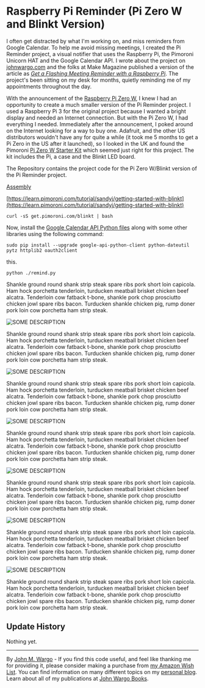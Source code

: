 # Raspberry Pi Reminder (Pi Zero W and Blinkt Version)

I often get distracted by what I'm working on, and miss reminders from Google Calendar. To help me avoid missing meetings, I created the Pi Reminder project, a visual notifier that uses the Raspberry Pi, the Pimoroni Unicorn HAT and the Google Calendar API. I wrote about the project on [johnwargo.com](http://johnwargo.com/microcontrollers-single-board-computers/raspberry-pi-reminder-project.html) and the folks at Make Magazine published a version of the article as [*Get a Flashing Meeting Reminder with a Raspberry Pi*](http://makezine.com/projects/get-a-flashing-meeting-reminder-with-a-raspberry-pi/). The project's been sitting on my desk for months, quietly reminding me of my appointments throughout the day.

With the announcement of the [Raspberry Pi Zero W](https://www.raspberrypi.org/blog/raspberry-pi-zero-w-joins-family/), I knew I had an opportunity to create a much smaller version of the Pi Reminder project. I used a Raspberry Pi 3 for the original project because I wanted a bright display and needed an Internet connection. But with the Pi Zero W, I had everything I needed. Immediately after the announcement, I poked around on the Internet looking for a way to buy one. Adafruit, and the other US distributors wouldn't have any for quite a while (it took me 5 months to get a Pi Zero in the US after it launched), so I looked in the UK and found the Pimoroni [Pi Zero W Starter Kit](https://shop.pimoroni.com/products/pi-zero-w-starter-kit) which seemed just right for this project. The kit includes the Pi, a case and the Blinkt LED board. 

The Repository contains the project code for the Pi Zero W/Blinkt version of the Pi Reminder project.

[Assembly](https://learn.pimoroni.com/tutorial/sandyj/pibow-zero-assembly)

[https://learn.pimoroni.com/tutorial/sandyj/getting-started-with-blinkt](https://learn.pimoroni.com/tutorial/sandyj/getting-started-with-blinkt)


	curl -sS get.pimoroni.com/blinkt | bash

Now, install the [Google Calendar API Python files](https://developers.google.com/api-client-library/python/start/installation) along with some other libraries using the following command:

    sudo pip install --upgrade google-api-python-client python-dateutil pytz httplib2 oauth2client

this.

	python ./remind.py


Shankle ground round shank strip steak spare ribs pork short loin capicola. Ham hock porchetta tenderloin, turducken meatball brisket chicken beef alcatra. Tenderloin cow fatback t-bone, shankle pork chop prosciutto chicken jowl spare ribs bacon. Turducken shankle chicken pig, rump doner pork loin cow porchetta ham strip steak.

![SOME DESCRIPTION](screenshots/figure-01.png)

Shankle ground round shank strip steak spare ribs pork short loin capicola. Ham hock porchetta tenderloin, turducken meatball brisket chicken beef alcatra. Tenderloin cow fatback t-bone, shankle pork chop prosciutto chicken jowl spare ribs bacon. Turducken shankle chicken pig, rump doner pork loin cow porchetta ham strip steak.

![SOME DESCRIPTION](screenshots/figure-02.png)

Shankle ground round shank strip steak spare ribs pork short loin capicola. Ham hock porchetta tenderloin, turducken meatball brisket chicken beef alcatra. Tenderloin cow fatback t-bone, shankle pork chop prosciutto chicken jowl spare ribs bacon. Turducken shankle chicken pig, rump doner pork loin cow porchetta ham strip steak.

![SOME DESCRIPTION](screenshots/figure-03.png)

Shankle ground round shank strip steak spare ribs pork short loin capicola. Ham hock porchetta tenderloin, turducken meatball brisket chicken beef alcatra. Tenderloin cow fatback t-bone, shankle pork chop prosciutto chicken jowl spare ribs bacon. Turducken shankle chicken pig, rump doner pork loin cow porchetta ham strip steak.

![SOME DESCRIPTION](screenshots/figure-04.png)

Shankle ground round shank strip steak spare ribs pork short loin capicola. Ham hock porchetta tenderloin, turducken meatball brisket chicken beef alcatra. Tenderloin cow fatback t-bone, shankle pork chop prosciutto chicken jowl spare ribs bacon. Turducken shankle chicken pig, rump doner pork loin cow porchetta ham strip steak.

![SOME DESCRIPTION](screenshots/figure-05.png)

Shankle ground round shank strip steak spare ribs pork short loin capicola. Ham hock porchetta tenderloin, turducken meatball brisket chicken beef alcatra. Tenderloin cow fatback t-bone, shankle pork chop prosciutto chicken jowl spare ribs bacon. Turducken shankle chicken pig, rump doner pork loin cow porchetta ham strip steak.

![SOME DESCRIPTION](screenshots/figure-06.png)

Shankle ground round shank strip steak spare ribs pork short loin capicola. Ham hock porchetta tenderloin, turducken meatball brisket chicken beef alcatra. Tenderloin cow fatback t-bone, shankle pork chop prosciutto chicken jowl spare ribs bacon. Turducken shankle chicken pig, rump doner pork loin cow porchetta ham strip steak.

## Update History

Nothing yet.

***
By [John M. Wargo](http://www.johnwargo.com) - If you find this code useful, and feel like thanking me for providing it, please consider making a purchase from [my Amazon Wish List](https://amzn.com/w/1WI6AAUKPT5P9). You can find information on many different topics on my [personal blog](http://www.johnwargo.com). Learn about all of my publications at [John Wargo Books](http://www.johnwargobooks.com). 